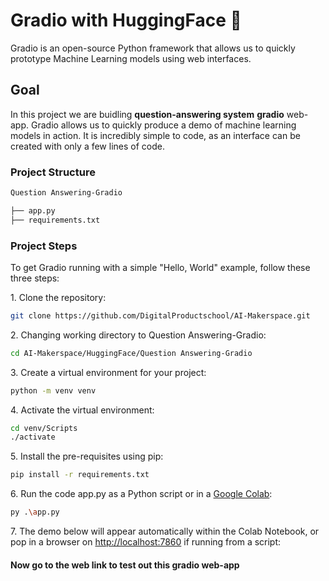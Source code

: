 # Gradio with HuggingFace 🤗

Gradio is an open-source Python framework that allows us to quickly prototype Machine Learning models using web interfaces.

## Goal

In this project we are buidling **question-answering system** **gradio** web-app. Gradio allows us to quickly produce a demo of machine learning models in action. It is incredibly simple to code, as an interface can be created with only a few lines of code.

### Project Structure

```bash
Question Answering-Gradio

├── app.py
├── requirements.txt

```

### Project Steps

To get Gradio running with a simple "Hello, World" example, follow these three steps:

1\. Clone the repository:

```bash
git clone https://github.com/DigitalProductschool/AI-Makerspace.git

```
2\. Changing working directory to Question Answering-Gradio:

```bash
cd AI-Makerspace/HuggingFace/Question Answering-Gradio

```

3\. Create a virtual environment for your project:

```bash
python -m venv venv

```
4\. Activate the virtual environment:

```bash
cd venv/Scripts
./activate

```

5\. Install the pre-requisites using pip:

```bash
pip install -r requirements.txt
```

6\. Run the code app.py as a Python script or in a [Google Colab](https://github.com/sanaghani12/AI-Makerspace/blob/Gradio-HuggingFace/HuggingFace/Question%20Answering-Gradio/Huggingface_Gradio_Workshop_DPS.ipynb):

```bash
py .\app.py
```

7\. The demo below will appear automatically within the Colab Notebook, or pop in a browser on [http://localhost:7860](http://localhost:7860) if running from a script:
#### Now go to the web link to test out this gradio web-app
